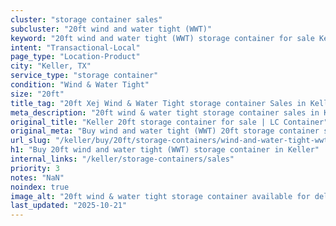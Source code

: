 ```yaml
---
cluster: "storage container sales"
subcluster: "20ft wind and water tight (WWT)"
keyword: "20ft wind and water tight (WWT) storage container for sale Keller, TX"
intent: "Transactional-Local"
page_type: "Location-Product"
city: "Keller, TX"
service_type: "storage container"
condition: "Wind & Water Tight"
size: "20ft"
title_tag: "20ft Xej Wind & Water Tight storage container Sales in Keller | LC Container"
meta_description: "20ft wind & water tight storage container sales in Keller. Fast delivery, competitive pricing. Serving storage containers area. Quote ID: 2XT. Call (214) 524-4168 for your free quote today."
original_title: "Keller 20ft storage container for sale | LC Container"
original_meta: "Buy wind and water tight (WWT) 20ft storage container sale with local delivery in Keller, TX. LC Container — local Since 2003. Request a fast quote today."
url_slug: "/keller/buy/20ft/storage-containers/wind-and-water-tight-wwt"
h1: "Buy 20ft wind and water tight (WWT) storage container in Keller"
internal_links: "/keller/storage-containers/sales"
priority: 3
notes: "NaN"
noindex: true
image_alt: "20ft wind & water tight storage container available for delivery in Keller"
last_updated: "2025-10-21"
---
```


<!-- TODO: Add unique city/inventory copy, images, and internal links here. -->
